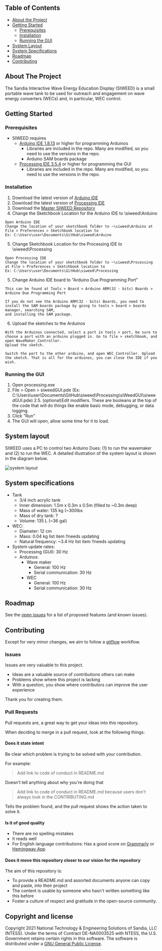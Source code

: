 <!-- TABLE OF CONTENTS -->
## Table of Contents

* [About the Project](#about-the-project)
* [Getting Started](#getting-started)
  * [Prerequisites](#prerequisites)
  * [Installation](#installation)
  *	[Running the GUI](#running-the-gui)
* [System Layout](#System-layout)
* [System Specifications](#System-Specifications)
* [Roadmap](#roadmap)
* [Contributing](#contributing)


<!-- ABOUT THE PROJECT -->
## About The Project

The Sandia Interactive Wave Energy Education Display (SIWEED) is a small portable wave tank to be used for outreach and engagement on wave energy converters (WECs) and, in particular, WEC control.


<!-- GETTING STARTED -->
## Getting Started

### Prerequisites
- SIWEED requires 
	- [Arduino IDE 1.8.13](https://www.arduino.cc/en/main/software) or higher for programming Arduinos
		- Libraries are included in the repo. Many are modified, so you need to use the versions in the repo.
		- Arduino SAM boards package
	- [Processing IDE 3.5.4](https://processing.org/download/) or higher for programming the GUI
		- Libraries are included in the repo. Many are modified, so you need to use the versions in the repo.


### Installation

1. Download the latest version of [Arduino IDE](https://www.arduino.cc/en/main/software) 
2. Download the latest version of [Processing IDE](https://processing.org/download/)
3. Download the [Master SIWEED Repository](https://github.com/SNL-WaterPower/siweed/tree/master)
4. Change the Sketchbook Location for the Arduino IDE to \siweed\Arduino
```
Open Arduino IDE
Change the location of your sketchbook folder to ~\siweed\Arduino at File > Preferences > Sketchbook location to 
Ex: C:\Users\user\Documents\GitHub\siweed\Arduino
```
5. Change Sketchbook Location for the Processing IDE to \siweed\Processing
```
Open Processing IDE
Change the location of your sketchbook folder to ~\siweed\Processing at File > Preferences > Sketchbook location to 
Ex: C:\Users\user\Documents\GitHub\siweed\Processing
```
5. Change Arduino IDE board to "Arduino Due Programming Port"
```
This can be found at Tools > Board > Arduino ARM(32 - bits) Boards > Arduino Due Programming Port

If you do not see the Arduino ARM(32 - bits) Boards, you need to install the SAM boards package by going to tools > board > boards manager, searching SAM, 
and installing the SAM package.
```
6. Upload the sketches to the Arduinos
```
With the Arduinos connected, select a port in tools > port, be sure to choose a port with an arduino plugged in. Go to file > sketchbook, and open WaveMaker_Controller.
Upload the sketch. 

Switch the port to the other arduino, and open WEC_Controller. Upload the sketch. That is all for the arduinos, you can close the IDE if you wish.
```
<!-- Running the GUI -->
### Running the GUI
1. Open processing.exe 
2. File > Open > siweedGUI.pde (Ex: C:\Users\user\Documents\GitHub\siweed\Processing\siWeedGUI\siweedGUI.pde)
2.5. (optional)Edit modifiers. These are booleans at the top of the code that will do things like enable basic mode, debugging, or data logging.
3. Click "Run"
4. The GUI will open, allow some time for it to load. 

<!-- System layout -->
## System layout
SIWEED uses a PC to control two Arduino Dues: (1) to run the wavemaker and (2) to run the WEC.
A detailed illustration of the system layout is shown in the diagram below.

![system layout](https://github.com/SNL-WaterPower/siweed/blob/develop/documentation/diagrams/systemLayoutPNG.png)
<!-- System Specifications -->
## System specifications
 - Tank
 	- 3/4 inch acrylic tank
 	- Inner dimension: 1.5m x 0.3m x 0.5m (filled to ~0.3m deep)
 	- Mass of water: 135 kg (~300lbs
 	- Mass of dry tank: ?
 	- Volume: 135 L (~36 gal)
 - WEC: 
 	- Diameter: 12 cm
   	- Mass: 0.04 kg list item		!!needs updating
   	- Natural frequency: ~3.4 Hz list item	!!needs updating
 - System update rates:
 	- Processing (GUI): 30 Hz
 	- Arduinos:
 		- Wave maker
 			- General: 100 Hz
 			- Serial communication: 30 Hz
 		- WEC
 			- General: 100 Hz
 			- Serial communication: 30 Hz


<!-- ROADMAP -->
## Roadmap

See the [open issues](https://github.com/SNL-WaterPower/siweed/issues) for a list of proposed features (and known issues).

<!-- CONTRIBUTING -->
## Contributing

Except for very minor changes, we aim to follow a [gitflow](https://www.atlassian.com/git/tutorials/comparing-workflows/gitflow-workflow) workflow.

### Issues

Issues are very valuable to this project.

* Ideas are a valuable source of contributions others can make
* Problems show where this project is lacking
* With a question, you show where contributors can improve the user experience

Thank you for creating them.

### Pull Requests

Pull requests are, a great way to get your ideas into this repository.

When deciding to merge in a pull request, look at the following things:

#### Does it state intent

Be clear which problem is trying to be solved with your contribution.

For example:

> Add link to code of conduct in README.md

Doesn't tell anything about why you're doing that

> Add link to code of conduct in README.md because users don't always look in the CONTRIBUTING.md

Tells the problem found, and the pull request shows the action taken to solve it.


#### Is it of good quality

* There are no spelling mistakes
* It reads well
* For English language contributions: Has a good score on [Grammarly](grammarly.com) or [Hemingway App](http://www.hemingwayapp.com/)

#### Does it move this repository closer to our vision for the repository

The aim of this repository is:

* To provide a README.md and assorted documents anyone can copy and paste, into their project
* The content is usable by someone who hasn't written something like this before
* Foster a culture of respect and gratitude in the open-source community.


## Copyright and license
Copyright 2021 National Technology & Engineering Solutions of Sandia, LLC (NTESS).
Under the terms of Contract DE-NA0003525 with NTESS, the U.S. Government retains certain rights in this software.
The software is distributed under a [GNU General Public License](COPYING).
